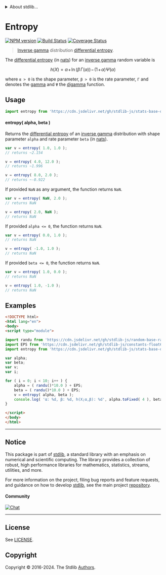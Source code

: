 <!--

@license Apache-2.0

Copyright (c) 2018 The Stdlib Authors.

Licensed under the Apache License, Version 2.0 (the "License");
you may not use this file except in compliance with the License.
You may obtain a copy of the License at

   http://www.apache.org/licenses/LICENSE-2.0

Unless required by applicable law or agreed to in writing, software
distributed under the License is distributed on an "AS IS" BASIS,
WITHOUT WARRANTIES OR CONDITIONS OF ANY KIND, either express or implied.
See the License for the specific language governing permissions and
limitations under the License.

-->


<details>
  <summary>
    About stdlib...
  </summary>
  <p>We believe in a future in which the web is a preferred environment for numerical computation. To help realize this future, we've built stdlib. stdlib is a standard library, with an emphasis on numerical and scientific computation, written in JavaScript (and C) for execution in browsers and in Node.js.</p>
  <p>The library is fully decomposable, being architected in such a way that you can swap out and mix and match APIs and functionality to cater to your exact preferences and use cases.</p>
  <p>When you use stdlib, you can be absolutely certain that you are using the most thorough, rigorous, well-written, studied, documented, tested, measured, and high-quality code out there.</p>
  <p>To join us in bringing numerical computing to the web, get started by checking us out on <a href="https://github.com/stdlib-js/stdlib">GitHub</a>, and please consider <a href="https://opencollective.com/stdlib">financially supporting stdlib</a>. We greatly appreciate your continued support!</p>
</details>

# Entropy

[![NPM version][npm-image]][npm-url] [![Build Status][test-image]][test-url] [![Coverage Status][coverage-image]][coverage-url] <!-- [![dependencies][dependencies-image]][dependencies-url] -->

> [Inverse gamma][invgamma-distribution] distribution [differential entropy][entropy].

<!-- Section to include introductory text. Make sure to keep an empty line after the intro `section` element and another before the `/section` close. -->

<section class="intro">

The [differential entropy][entropy] (in [nats][nats]) for an [inverse gamma][invgamma-distribution] random variable is

<!-- <equation class="equation" label="eq:invgamma_entropy" align="center" raw="h\left( X \right) = \alpha \!+\!\ln(\beta \, \Gamma (\alpha ))\!-\!(1\!+\!\alpha )\Psi (\alpha )" alt="Differential entropy for an inverse gamma distribution."> -->

```math
h\left( X \right) = \alpha \!+\!\ln(\beta \, \Gamma (\alpha ))\!-\!(1\!+\!\alpha )\Psi (\alpha )
```

<!-- <div class="equation" align="center" data-raw-text="h\left( X \right) = \alpha \!+\!\ln(\beta \, \Gamma (\alpha ))\!-\!(1\!+\!\alpha )\Psi (\alpha )" data-equation="eq:invgamma_entropy">
    <img src="https://cdn.jsdelivr.net/gh/stdlib-js/stdlib@51534079fef45e990850102147e8945fb023d1d0/lib/node_modules/@stdlib/stats/base/dists/invgamma/entropy/docs/img/equation_invgamma_entropy.svg" alt="Differential entropy for an inverse gamma distribution.">
    <br>
</div> -->

<!-- </equation> -->

where `α > 0` is the shape parameter, `β > 0` is the rate parameter, `Γ` and denotes the [gamma][gamma-function] and `Ψ` the [digamma][digamma] function.

</section>

<!-- /.intro -->

<!-- Package usage documentation. -->



<section class="usage">

## Usage

```javascript
import entropy from 'https://cdn.jsdelivr.net/gh/stdlib-js/stats-base-dists-invgamma-entropy@v0.2.1-esm/index.mjs';
```

#### entropy( alpha, beta )

Returns the [differential entropy][entropy] of an [inverse gamma][invgamma-distribution] distribution with shape parameter `alpha` and rate parameter `beta` (in [nats][nats]).

```javascript
var v = entropy( 1.0, 1.0 );
// returns ~2.154

v = entropy( 4.0, 12.0 );
// returns ~1.996

v = entropy( 8.0, 2.0 );
// returns ~-0.922
```

If provided `NaN` as any argument, the function returns `NaN`.

```javascript
var v = entropy( NaN, 2.0 );
// returns NaN

v = entropy( 2.0, NaN );
// returns NaN
```

If provided `alpha <= 0`, the function returns `NaN`.

```javascript
var v = entropy( 0.0, 1.0 );
// returns NaN

v = entropy( -1.0, 1.0 );
// returns NaN
```

If provided `beta <= 0`, the function returns `NaN`.

```javascript
var v = entropy( 1.0, 0.0 );
// returns NaN

v = entropy( 1.0, -1.0 );
// returns NaN
```

</section>

<!-- /.usage -->

<!-- Package usage notes. Make sure to keep an empty line after the `section` element and another before the `/section` close. -->

<section class="notes">

</section>

<!-- /.notes -->

<!-- Package usage examples. -->

<section class="examples">

## Examples

<!-- eslint no-undef: "error" -->

```html
<!DOCTYPE html>
<html lang="en">
<body>
<script type="module">

import randu from 'https://cdn.jsdelivr.net/gh/stdlib-js/random-base-randu@esm/index.mjs';
import EPS from 'https://cdn.jsdelivr.net/gh/stdlib-js/constants-float64-eps@esm/index.mjs';
import entropy from 'https://cdn.jsdelivr.net/gh/stdlib-js/stats-base-dists-invgamma-entropy@v0.2.1-esm/index.mjs';

var alpha;
var beta;
var v;
var i;

for ( i = 0; i < 10; i++ ) {
    alpha = ( randu()*10.0 ) + EPS;
    beta = ( randu()*10.0 ) + EPS;
    v = entropy( alpha, beta );
    console.log( 'α: %d, β: %d, h(X;α,β): %d', alpha.toFixed( 4 ), beta.toFixed( 4 ), v.toFixed( 4 ) );
}

</script>
</body>
</html>
```

</section>

<!-- /.examples -->

<!-- Section to include cited references. If references are included, add a horizontal rule *before* the section. Make sure to keep an empty line after the `section` element and another before the `/section` close. -->

<section class="references">

</section>

<!-- /.references -->

<!-- Section for related `stdlib` packages. Do not manually edit this section, as it is automatically populated. -->

<section class="related">

</section>

<!-- /.related -->

<!-- Section for all links. Make sure to keep an empty line after the `section` element and another before the `/section` close. -->


<section class="main-repo" >

* * *

## Notice

This package is part of [stdlib][stdlib], a standard library with an emphasis on numerical and scientific computing. The library provides a collection of robust, high performance libraries for mathematics, statistics, streams, utilities, and more.

For more information on the project, filing bug reports and feature requests, and guidance on how to develop [stdlib][stdlib], see the main project [repository][stdlib].

#### Community

[![Chat][chat-image]][chat-url]

---

## License

See [LICENSE][stdlib-license].


## Copyright

Copyright &copy; 2016-2024. The Stdlib [Authors][stdlib-authors].

</section>

<!-- /.stdlib -->

<!-- Section for all links. Make sure to keep an empty line after the `section` element and another before the `/section` close. -->

<section class="links">

[npm-image]: http://img.shields.io/npm/v/@stdlib/stats-base-dists-invgamma-entropy.svg
[npm-url]: https://npmjs.org/package/@stdlib/stats-base-dists-invgamma-entropy

[test-image]: https://github.com/stdlib-js/stats-base-dists-invgamma-entropy/actions/workflows/test.yml/badge.svg?branch=v0.2.1
[test-url]: https://github.com/stdlib-js/stats-base-dists-invgamma-entropy/actions/workflows/test.yml?query=branch:v0.2.1

[coverage-image]: https://img.shields.io/codecov/c/github/stdlib-js/stats-base-dists-invgamma-entropy/main.svg
[coverage-url]: https://codecov.io/github/stdlib-js/stats-base-dists-invgamma-entropy?branch=main

<!--

[dependencies-image]: https://img.shields.io/david/stdlib-js/stats-base-dists-invgamma-entropy.svg
[dependencies-url]: https://david-dm.org/stdlib-js/stats-base-dists-invgamma-entropy/main

-->

[chat-image]: https://img.shields.io/gitter/room/stdlib-js/stdlib.svg
[chat-url]: https://app.gitter.im/#/room/#stdlib-js_stdlib:gitter.im

[stdlib]: https://github.com/stdlib-js/stdlib

[stdlib-authors]: https://github.com/stdlib-js/stdlib/graphs/contributors

[umd]: https://github.com/umdjs/umd
[es-module]: https://developer.mozilla.org/en-US/docs/Web/JavaScript/Guide/Modules

[deno-url]: https://github.com/stdlib-js/stats-base-dists-invgamma-entropy/tree/deno
[deno-readme]: https://github.com/stdlib-js/stats-base-dists-invgamma-entropy/blob/deno/README.md
[umd-url]: https://github.com/stdlib-js/stats-base-dists-invgamma-entropy/tree/umd
[umd-readme]: https://github.com/stdlib-js/stats-base-dists-invgamma-entropy/blob/umd/README.md
[esm-url]: https://github.com/stdlib-js/stats-base-dists-invgamma-entropy/tree/esm
[esm-readme]: https://github.com/stdlib-js/stats-base-dists-invgamma-entropy/blob/esm/README.md
[branches-url]: https://github.com/stdlib-js/stats-base-dists-invgamma-entropy/blob/main/branches.md

[stdlib-license]: https://raw.githubusercontent.com/stdlib-js/stats-base-dists-invgamma-entropy/main/LICENSE

[digamma]: https://en.wikipedia.org/wiki/Digamma_function

[gamma-function]: https://en.wikipedia.org/wiki/Gamma_function

[invgamma-distribution]: https://en.wikipedia.org/wiki/Inverse-gamma_distribution

[entropy]: https://en.wikipedia.org/wiki/Entropy_%28information_theory%29

[nats]: https://en.wikipedia.org/wiki/Nat_%28unit%29

</section>

<!-- /.links -->
